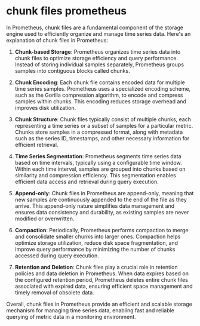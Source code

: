 # chunk files prometheus

In Prometheus, chunk files are a fundamental component of the storage engine used to efficiently organize and manage time series data. Here's an explanation of chunk files in Prometheus:

1. **Chunk-based Storage**: Prometheus organizes time series data into chunk files to optimize storage efficiency and query performance. Instead of storing individual samples separately, Prometheus groups samples into contiguous blocks called chunks.

2. **Chunk Encoding**: Each chunk file contains encoded data for multiple time series samples. Prometheus uses a specialized encoding scheme, such as the Gorilla compression algorithm, to encode and compress samples within chunks. This encoding reduces storage overhead and improves disk utilization.

3. **Chunk Structure**: Chunk files typically consist of multiple chunks, each representing a time series or a subset of samples for a particular metric. Chunks store samples in a compressed format, along with metadata such as the series ID, timestamps, and other necessary information for efficient retrieval.

4. **Time Series Segmentation**: Prometheus segments time series data based on time intervals, typically using a configurable time window. Within each time interval, samples are grouped into chunks based on similarity and compression efficiency. This segmentation enables efficient data access and retrieval during query execution.

5. **Append-only**: Chunk files in Prometheus are append-only, meaning that new samples are continuously appended to the end of the file as they arrive. This append-only nature simplifies data management and ensures data consistency and durability, as existing samples are never modified or overwritten.

6. **Compaction**: Periodically, Prometheus performs compaction to merge and consolidate smaller chunks into larger ones. Compaction helps optimize storage utilization, reduce disk space fragmentation, and improve query performance by minimizing the number of chunks accessed during query execution.

7. **Retention and Deletion**: Chunk files play a crucial role in retention policies and data deletion in Prometheus. When data expires based on the configured retention period, Prometheus deletes entire chunk files associated with expired data, ensuring efficient space management and timely removal of obsolete data.

Overall, chunk files in Prometheus provide an efficient and scalable storage mechanism for managing time series data, enabling fast and reliable querying of metric data in a monitoring environment.